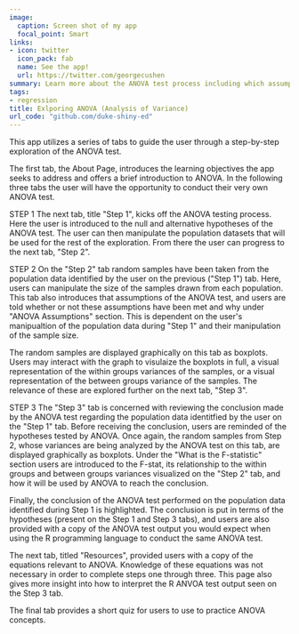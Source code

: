 ```yaml
---
image:
  caption: Screen shot of my app
  focal_point: Smart
links:
- icon: twitter
  icon_pack: fab
  name: See the app!
  url: https://twitter.com/georgecushen
summary: Learn more about the ANOVA test process including which assumptions the test makes and the meaning behind the test conclusion.
tags:
- regression
title: Exlporing ANOVA (Analysis of Variance)
url_code: "github.com/duke-shiny-ed"
---
```


This app utilizes a series of tabs to guide the user through a step-by-step exploration of the ANOVA test.

The first tab, the About Page, introduces the learning objectives the app seeks to address and offers a brief introduction to ANOVA. In the following three tabs the user will have the opportunity to conduct their very own ANOVA test.

STEP 1
The next tab, title "Step 1", kicks off the ANOVA testing process. Here the user is introduced to the null and alternative hypotheses of the ANOVA test. The user can then manipulate the population datasets that will be used for the rest of the exploration. From there the user can progress to the next tab, "Step 2".

STEP 2
On the "Step 2" tab random samples have been taken from the population data identified by the user on the previous ("Step 1") tab. Here, users can manipulate the size of the samples drawn from each population. This tab also introduces that assumptions of the ANOVA test, and users are told whether or not these assumptions have been met and why under "ANOVA Assumptions" section. This is dependent on the user's manipualtion of the population data during "Step 1" and their manipulation of the sample size.

The random samples are displayed graphically on this tab as boxplots. Users may interact with the graph to visulaize the boxplots in full, a visual representation of the within groups variances of the samples, or a visual representation of the between groups variance of the samples. The relevance of these are explored further on the next tab, "Step 3".

STEP 3
The "Step 3" tab is concerned with reviewing the conclusion made by the ANOVA test regarding the population data identitfied by the user on the "Step 1" tab. Before receiving the conclusion, users are reminded of the hypotheses tested by ANOVA. Once again, the random samples from Step 2, whose variances are being analyzed by the ANOVA test on this tab, are displayed graphically as boxplots. Under the "What is the F-statistic" section users are introduced to the F-stat, its relationship to the within groups and between groups variances visualized on the "Step 2" tab, and how it will be used by ANOVA to reach the conclusion. 

Finally, the conclusion of the ANOVA test performed on the population data identified during Step 1 is highlighted. The conclusion is put in terms of the hypotheses (present on the Step 1 and Step 3 tabs), and users are also provided with a copy of the ANOVA test output you would expect when using the R programming language to conduct the same ANOVA test.


The next tab, titled "Resources", provided users with a copy of the equations relevant to ANOVA. Knowledge of these equations was not necessary in order to complete steps one through three. This page also gives more insight into how to interpret the R ANVOA test output seen on the Step 3 tab.

The final tab provides a short quiz for users to use to practice ANOVA concepts.





